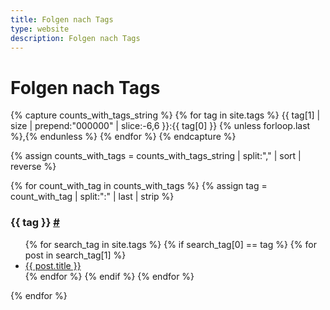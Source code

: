 ```yaml
---
title: Folgen nach Tags
type: website
description: Folgen nach Tags
---
```


# Folgen nach Tags

{% capture counts_with_tags_string %}
{% for tag in site.tags %}
{{ tag[1] | size | prepend:"000000" | slice:-6,6 }}:{{ tag[0] }}
{% unless forloop.last %},{% endunless %}
{% endfor %}
{% endcapture %}

{% assign counts_with_tags = counts_with_tags_string | split:"," | sort | reverse %}


{% for count_with_tag in counts_with_tags %}
  {% assign tag = count_with_tag | split:":" | last | strip %}
  <h3 id="{{ tag }}">{{ tag }} <a href="#{{ tag }}">#</a></h3>
  <ul>
  {% for search_tag in site.tags %}
	{% if search_tag[0] == tag %}
	  {% for post in search_tag[1] %}
		  <li><a href="{{ post.url }}">{{ post.title }}</a></li>
      {% endfor %}
	{% endif %}
  {% endfor %}
  </ul>
{% endfor %}
